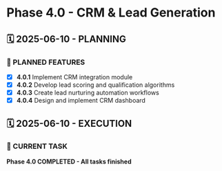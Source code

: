 # Phase 4.0 - CRM & Lead Generation

## 🗓️ 2025-06-10 - PLANNING
### 🎯 PLANNED FEATURES
- [x] **4.0.1** Implement CRM integration module
- [x] **4.0.2** Develop lead scoring and qualification algorithms
- [x] **4.0.3** Create lead nurturing automation workflows
- [x] **4.0.4** Design and implement CRM dashboard

## 🗓️ 2025-06-10 - EXECUTION
### 🚀 CURRENT TASK
**Phase 4.0 COMPLETED - All tasks finished**
